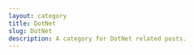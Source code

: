 ```yaml
---
layout: category
title: DotNet
slug: DotNet
description: A category for DotNet related posts.
---
```


